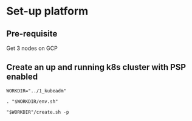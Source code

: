# Set-up platform 

## Pre-requisite

Get 3 nodes on GCP

## Create an up and running k8s cluster with PSP enabled

```shell
WORKDIR="../1_kubeadm"

. "$WORKDIR/env.sh"

"$WORKDIR"/create.sh -p
```
